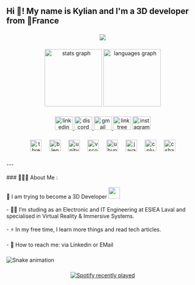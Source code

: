 <h2 align="left">Hi 👋! My name is Kylian and I'm a 3D developer from 🥖France</h2>

###

<div align="center">
  <img src="https://profile-counter.glitch.me/MtK50/count.svg?"  />
</div>

###

<div align="center">
  <img src="https://github-readme-stats.vercel.app/api?username=MtK50&hide_title=false&hide_rank=false&show_icons=true&include_all_commits=true&count_private=true&disable_animations=false&theme=dracula&locale=en&hide_border=false" height="150" alt="stats graph"  />
  <img src="https://github-readme-stats.vercel.app/api/top-langs?username=MtK50&locale=en&hide_title=false&layout=compact&card_width=320&langs_count=5&theme=dracula&hide_border=false" height="150" alt="languages graph"  />
</div>

###

<div align="center">
  <a href="https://www.linkedin.com/in/kylian-maillard/" target="_blank">
    <img src="https://raw.githubusercontent.com/maurodesouza/profile-readme-generator/master/src/assets/icons/social/linkedin/default.svg" width="47" height="35" alt="linkedin logo"  />
  </a>
  <a href="discord.com/users/202500419388178432" target="_blank">
    <img src="https://raw.githubusercontent.com/maurodesouza/profile-readme-generator/master/src/assets/icons/social/discord/default.svg" width="47" height="35" alt="discord logo"  />
  </a>
  <a href="mailto:kylian.maillard50@gmail.com?" target="_blank">
    <img src="https://raw.githubusercontent.com/maurodesouza/profile-readme-generator/master/src/assets/icons/social/gmail/default.svg" width="47" height="35" alt="gmail logo"  />
  </a>
  <img src="https://raw.githubusercontent.com/maurodesouza/profile-readme-generator/master/src/assets/icons/social/linktree/default.svg" width="47" height="35" alt="linktree logo"  />
  <a href="https://www.instagram.com/kyky._.mld/" target="_blank">
    <img src="https://raw.githubusercontent.com/maurodesouza/profile-readme-generator/master/src/assets/icons/social/instagram/default.svg" width="47" height="35" alt="instagram logo"  />
  </a>
</div>

###

<div align="center">
  <img src="https://img.shields.io/badge/Three.js-000000?logo=threedotjs&logoColor=white&style=for-the-badge" height="30" alt="threejs logo"  />
  <img width="12" />
  <img src="https://img.shields.io/badge/Blender-F5792A?logo=blender&logoColor=black&style=for-the-badge" height="30" alt="blender logo"  />
  <img width="12" />
  <img src="https://img.shields.io/badge/Unity-FFFFFF?logo=unity&logoColor=black&style=for-the-badge" height="30" alt="unity logo"  />
  <img width="12" />
  <img src="https://cdn.jsdelivr.net/gh/devicons/devicon/icons/vscode/vscode-original.svg" height="30" alt="vscode logo"  />
  <img width="12" />
  <img src="https://cdn.jsdelivr.net/gh/devicons/devicon/icons/ubuntu/ubuntu-plain.svg" height="30" alt="ubuntu logo"  />
  <img width="12" />
  <img src="https://cdn.jsdelivr.net/gh/devicons/devicon/icons/java/java-original.svg" height="30" alt="java logo"  />
  <img width="12" />
  <img src="https://cdn.jsdelivr.net/gh/devicons/devicon/icons/cplusplus/cplusplus-original.svg" height="30" alt="cplusplus logo"  />
  <img width="12" />
  <img src="https://cdn.jsdelivr.net/gh/devicons/devicon/icons/csharp/csharp-original.svg" height="30" alt="csharp logo"  />
</div>

###

<p align="left">---<br><br>
### 👨🏻‍💻 About Me :<br>
  <br>🥽 I am trying to become a 3D Developer <img src="https://media.giphy.com/media/WUlplcMpOCEmTGBtBW/giphy.gif" width="30"><br>
  <br>- 👨‍🎓 I’m studing as an Electronic and IT Engineering at ESIEA Laval and specialised in Virtual Reality & Immersive Systems.<br>
  <br>- ⚡ In my free time, I learn more things and read tech articles.<br>
  <br>- 📧 How to reach me: via Linkedin or EMail</p>

###

<img src="https://raw.githubusercontent.com/MtK50/MtK50/output/snake.svg" alt="Snake animation" />

###

<div align="center">
  <a href="https://open.spotify.com/user/misteurkiwi">
    <img src="https://spotify-recently-played-readme.vercel.app/api?user=misteurkiwi&count=5&unique=true&width=700" alt="Spotify recently played"  />
  </a>
</div>

###
